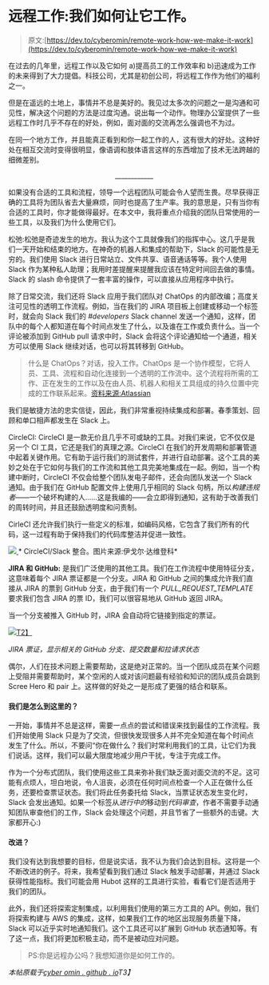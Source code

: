 # 远程工作:我们如何让它工作。

> 原文:[https://dev.to/cyberomin/remote-work-how-we-make-it-work](https://dev.to/cyberomin/remote-work-how-we-make-it-work)

在过去的几年里，远程工作以及它如何 a)提高员工的工作效率和 b)迅速成为工作的未来得到了大力提倡。科技公司，尤其是初创公司，将远程工作作为他们的福利之一。

但是在遥远的土地上，事情并不总是美好的。我见过太多次的问题之一是沟通和可见性，解决这个问题的方法是过度沟通。说出每一个动作。物理办公室提供了一些远程工作时几乎不存在的好处，例如，面对面的交流再怎么强调也不为过。

在同一个地方工作，并且能真正看到和你一起工作的人，这有很大的好处。这种好处在相互交流时变得很明显，像语调和肢体语言这样的东西增加了技术无法跨越的细微差别。

<center>____________</center>

如果没有合适的工具和流程，领导一个远程团队可能会令人望而生畏。尽早获得正确的工具将为团队省去大量麻烦，同时也提高了生产率。我的意思是，只有当你有合适的工具时，你才能做得最好。在本文中，我将重点介绍我的团队日常使用的一些工具，以及我们为什么使用它们。

松弛:松弛是奇迹发生的地方。我认为这个工具就像我们的指挥中心。这几乎是我们一天开始和结束的地方。在神奇的机器人和集成的帮助下，Slack 的可能性是无穷的。我们使用 Slack 进行日常站立、文件共享、语音通话等等。我个人使用 Slack 作为某种私人助理；我用时差提醒来提醒我应该在特定时间回去做的事情。Slack 的 slash 命令提供了一套丰富的操作，可以直接从应用程序中执行。

除了日常交流，我们还将 Slack 应用于我们团队对 ChatOps 的内部改编；高度关注可见性的透明工作流程。例如，当在我们的 JIRA 项目板上创建或移动一个标签时，就会向 Slack 我们的 *#developers* Slack channel 发送一个通知，这样，团队中的每个人都知道在每个时间点发生了什么，以及谁在工作或负责什么。当一个评论被添加到 GitHub pull 请求中时，Slack 会将这个评论通知给一个通道，相关方可以使用 Slack 继续对话，也可以将其转移到 GitHub。

> 什么是 ChatOps？对话，投入工作。ChatOps 是一个协作模型，它将人员、工具、流程和自动化连接到一个透明的工作流中。这个流程将所需的工作、正在发生的工作以及在由人员、机器人和相关工具组成的持久位置中完成的工作联系起来。[资料来源:Atlassian](https://www.atlassian.com/blog/software-teams/what-is-chatops-adoption-guide)

我们是敏捷方法的忠实信徒，因此，我们非常重视持续集成和部署。春季策划、回顾和单口相声都发生在 Slack 上。

CircleCI: CircleCI 是一款无价且几乎不可或缺的工具。对我们来说，它不仅仅是另一个 CI 工具，它还是我们的真理之源。CircleCI 在我们的开发周期和部署管道中起着关键作用。它有助于运行我们的测试套件，并进行自动部署。这个工具的美妙之处在于它如何与我们的工作流和其他工具完美地集成在一起。例如，当一个构建中断时，CircleCI 不仅会给整个团队发电子邮件，还会向团队发送一个 Slack 通知。由于我们在 GitHub 配置文件上使用几乎相同的 Slack 句柄，所以*构建违规者*——一个破坏构建的人……这是我编的——会立即得到通知，这有助于改善我们的周转时间，并且还鼓励透明度和问责制。

CirleCI 还允许我们执行一些定义的标准，如编码风格，它包含了我们所有的代码，这一过程有助于保持我们的代码库整洁并促进一致性。

[![](../Images/f7e7bac50c2d070471008610d4060dc7.png) ](https://res.cloudinary.com/practicaldev/image/fetch/s--HXSa4Xud--/c_limit%2Cf_auto%2Cfl_progressive%2Cq_auto%2Cw_880/http://cyberomin.github.io/assets/article_images/slack/circleci-slack.png) * CircleCI/Slack 整合。图片来源:伊戈尔·达维登科*

**JIRA 和 GitHub:** 是我们广泛使用的其他工具。我们在工作流程中使用特征分支，这意味着每个 JIRA 票证都是一个分支。JIRA 和 GitHub 之间的集成允许我们直接从 JIRA 的票到 GitHub 分支，由于我们有一个 *PULL_REQUEST_TEMPLATE* 要求我们包含 JIRA 的票 ID，我们可以很容易地从 GitHub 返回 JIRA。

当一个分支被推入 GitHub 时，JIRA 会自动将它链接到指定的票证。

[![](../Images/536329160641e33925df3e3a29229111.png)T2】](https://res.cloudinary.com/practicaldev/image/fetch/s--XLv6XzxG--/c_limit%2Cf_auto%2Cfl_progressive%2Cq_auto%2Cw_880/http://cyberomin.github.io/assets/article_images/slack/jira.png)

*JIRA 票证，显示相关的 GitHub 分支、提交数量和拉请求状态*

偶尔，人们在技术问题上需要帮助，这是绝对正常的。当一个团队成员在某个问题上受阻并需要帮助时，某个空闲的人或对该问题最有经验和知识的团队成员会跳到 Scree Hero 和 pair 上。这样做的好处之一是形成了更强的结合和联系。

#### [](#how-did-we-get-here)我们是怎么到这里的？

一开始，事情并不总是这样，需要一点点的尝试和错误来找到最佳的工作流程。我们开始使用 Slack 只是为了交流，但很快发现很多人并不完全知道在每个时间点发生了什么。所以，不要问“你在做什么？我们时常利用我们的工具，让它们为我们说话。这样，我们可以最大限度地减少用户干扰，专注于完成工作。

作为一个分布式团队，我们使用这些工具来弥补我们缺乏面对面交流的不足。这可能有点烦人，坦白地说，令人沮丧，必须在任何时间点检查一个人正在做什么任务，还要检查票证状态。我们将此任务委托给 Slack，当票证状态发生变化时，Slack 会发出通知。如果一个标签从*进行中的*移动到*代码审查*，作者不需要手动通知团队审查他们的工作，Slack 会处理这个问题，并且节省了一些额外的击键。大家都开心:)

#### [](#improvements)改进？

我们没有达到我想要的目标，但是说实话，我不认为我们会达到目标。这将是一个不断改进的例子。将来，我希望看到我们通过 Slack 触发手动部署，并通过 Slack 获得性能指标。我们可能会用 Hubot 这样的工具进行实验，看看它们是否适用于我们的团队。

此外，我们还将探索定制集成，以利用我们使用的第三方工具的 API。例如，我们将探索构建与 AWS 的集成，这样，如果我们工作的地区出现服务质量下降，Slack 可以近乎实时地通知我们。这个工具还可以扩展到 GitHub 状态通知等。有了这一点，我们将更加积极主动，而不是被动应对问题。

> PS:你是远程办公吗？我想知道你是如何工作的。

*本帖原载于[cyber omin . github . io](http://cyberomin.github.io/work/2017/05/30/remote-work.html)T3】*
